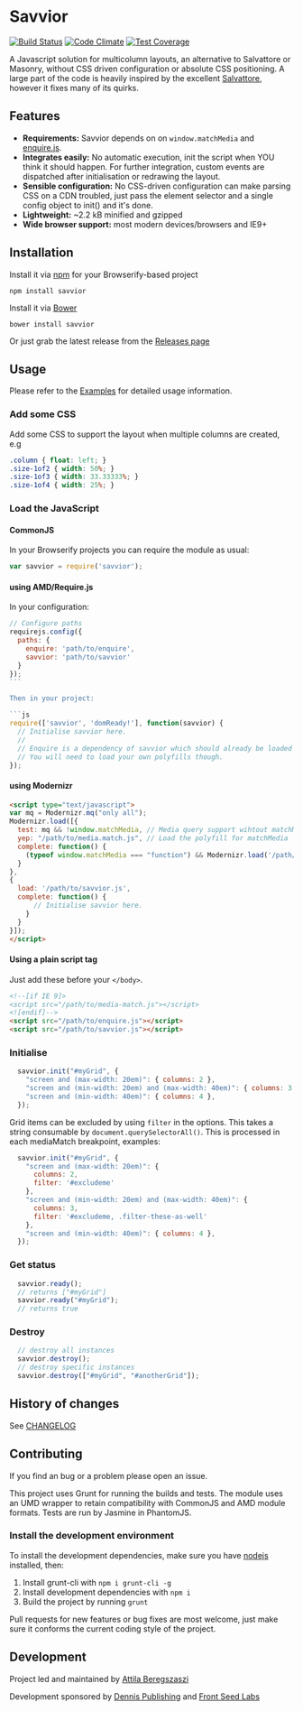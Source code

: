 # Savvior

[![Build Status](https://travis-ci.org/attila/savvior.svg?branch=prototype)](https://travis-ci.org/attila/savvior) [![Code Climate](https://codeclimate.com/github/attila/savvior/badges/gpa.svg)](https://codeclimate.com/github/attila/savvior) [![Test Coverage](https://codeclimate.com/github/attila/savvior/badges/coverage.svg)](https://codeclimate.com/github/attila/savvior)

A Javascript solution for multicolumn layouts, an alternative to Salvattore or Masonry, without CSS driven configuration or absolute CSS positioning. A large part of the code is heavily inspired by the excellent [Salvattore](http://salvattore.com), however it fixes many of its quirks.

## Features

* __Requirements:__ Savvior depends on on `window.matchMedia` and [enquire.js](http://wicky.nillia.ms/enquire.js/).
* __Integrates easily:__ No automatic execution, init the script when YOU think it should happen. For further integration, custom events are dispatched after initialisation or redrawing the layout.
* __Sensible configuration:__ No CSS-driven configuration can make parsing CSS on a CDN troubled, just pass the element selector and a single config object to init() and it's done.
* __Lightweight:__ ~2.2 kB minified and gzipped
* __Wide browser support:__ most modern devices/browsers and IE9+

## Installation

Install it via [npm](https://npmjs.com) for your Browserify-based project

```
npm install savvior
```

Install it via [Bower](http://bower.io)

```
bower install savvior
```

Or just grab the latest release from the [Releases page](https://github.com/attila/savvior/releases)

## Usage

Please refer to the [Examples](https://github.com/attila/savvior-examples) for detailed usage information.

### Add some CSS

Add some CSS to support the layout when multiple columns are created, e.g

````css
.column { float: left; }
.size-1of2 { width: 50%; }
.size-1of3 { width: 33.33333%; }
.size-1of4 { width: 25%; }
````

### Load the JavaScript

#### CommonJS

In your Browserify projects you can require the module as usual:

````js
var savvior = require('savvior');
````

#### using AMD/Require.js

In your configuration:

````js
// Configure paths
requirejs.config({
  paths: {
    enquire: 'path/to/enquire',
    savvior: 'path/to/savvior'
  }
});
```

Then in your project:

```js
require(['savvior', 'domReady!'], function(savvior) {
  // Initialise savvior here.
  //
  // Enquire is a dependency of savvior which should already be loaded by Require
  // You will need to load your own polyfills though.
});
````

#### using Modernizr

````html
<script type="text/javascript">
var mq = Modernizr.mq("only all");
Modernizr.load([{
  test: mq && !window.matchMedia, // Media query support wihtout matchMedia support.
  yep: "/path/to/media.match.js", // Load the polyfill for matchMedia
  complete: function() {
    (typeof window.matchMedia === "function") && Modernizr.load('/path/to/enquire.js');
  }
},
{
  load: '/path/to/savvior.js',
  complete: function() {
      // Initialise savvior here.
    }
  }
}]);
</script>
````

#### Using a plain script tag

Just add these before your `</body>`.

````html
<!--[if IE 9]>
<script src="/path/to/media-match.js"></script>
<![endif]-->
<script src="/path/to/enquire.js"></script>
<script src="/path/to/savvior.js"></script>
````


### Initialise

````javascript
  savvior.init("#myGrid", {
    "screen and (max-width: 20em)": { columns: 2 },
    "screen and (min-width: 20em) and (max-width: 40em)": { columns: 3 },
    "screen and (min-width: 40em)": { columns: 4 },
  });
````

Grid items can be excluded by using `filter` in the options. This takes a
string consumable by `document.querySelectorAll()`. This is processed in each
mediaMatch breakpoint, examples:

````javascript
  savvior.init("#myGrid", {
    "screen and (max-width: 20em)": {
      columns: 2,
      filter: '#excludeme'
    },
    "screen and (min-width: 20em) and (max-width: 40em)": {
      columns: 3,
      filter: '#excludeme, .filter-these-as-well'
    },
    "screen and (min-width: 40em)": { columns: 4 },
  });
````

### Get status

````javascript
  savvior.ready();
  // returns ["#myGrid"]
  savvior.ready("#myGrid");
  // returns true
````

### Destroy

````javascript
  // destroy all instances
  savvior.destroy();
  // destroy specific instances
  savvior.destroy(["#myGrid", "#anotherGrid"]);
````

## History of changes

See [CHANGELOG](https://github.com/attila/savvior/blob/master/CHANGELOG.md)

## Contributing

If you find an bug or a problem please open an issue.

This project uses Grunt for running the builds and tests. The module uses an UMD
wrapper to retain compatibility with CommonJS and AMD module formats.
Tests are run by Jasmine in PhantomJS.

### Install the development environment

To install the development dependencies, make sure you have
[nodejs](http://nodejs.org) installed, then:

1. Install grunt-cli with `npm i grunt-cli -g`
2. Install development dependencies with `npm i`
3. Build the project by running `grunt`

Pull requests for new features or bug fixes are most welcome, just make sure it
conforms the current coding  style of the project.

## Development

Project led and maintained by [Attila Beregszaszi](http://attilab.com/)

Development sponsored by [Dennis Publishing](http://www.dennis.co.uk/) and [Front Seed Labs](http://frontseed.com/)
